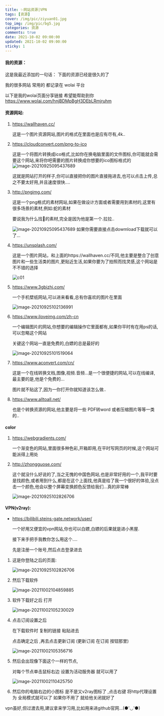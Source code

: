 ```yaml
---
title: ✨网站资源|VPN
tags: [资源]
cover: /img/pic/ziyuan01.jpg
top_img: /img/pic/bg5.jpg
categories: 资源
comments: true
date: 2021-10-02 09:00:00
updated: 2021-10-02 09:00:00
sticky: 1
---
```


#### 我的资源：
 这是我最近添加的一句话： 下面的资源已经是很久的了
 
 我的很多网站 常用的 都记录在 wolai 平台
 
 以下是我的wolai页面分享链接 希望能帮助到你
 https://www.wolai.com/hnjBDMpBgH3DEbLRmjruhm

#### 资源网站:

1. https://wallhaven.cc/

   这是一个图片资源网站,图片的格式在里面也是应有尽有,4k..

   

2. https://cloudconvert.com/png-to-ico

   这是一个将图片转换成ico格式,比如你在换电脑里面的文件图标,你可能就会需要这个网站,来将你吧需要的图片转换成你想要的ico图标格式的![image-20210925095437689](/img/pic/ico01.png)

   这就是网站打开的样子,你可以直接把你的图片直接拖进去,也可以点击上传,总之不要太好用,并且速度很快....

3. http://pngimg.com/

   这是一个png格式的素材网站,如果在做设计方面或者需要用到素材的,这里有很多场景的素材,例如:蛇的素材

   要说我为什么找🐍的素材,完全是因为他是第一个.拉拉..

   ![image-20210925095437689](/img/pic/png01.png)	如果你需要直接点击dowmload下载就可以了...

4. https://unsplash.com/

   这是一个图片网站，和上面的https://wallhaven.cc/不同,他主要是整合了创意图片和一些生活类的图片,更贴近生活,如果你要为了拍照而找灵感,这个网站是不不错的选择

   ![c01](/img/pic/c01.png)

5. https://www.3gbizhi.com/

   一个手机壁纸网站,可以进来看看,总有你喜欢的图片在里面

   ![image-20210925102136991](/img/pic/phone01.png)

6. https://www.iloveimg.com/zh-cn

   一个编辑图片的网站,你想要的编辑操作它里面都有,如果你平时有在用ps的话,可以忽略这个网站

   关键这个网站一直是免费的,白嫖的总是最好的

   ![image-20210925101519064](/img/pic/caozuo01.png)

7. https://www.aconvert.com/cn/

   这是一个在线转换文档,图像,视频.音频...是一个很便捷的网站,可以在线编译,最主要的是,他是个免费的...

   图片就不贴这了,因为一你打开你就知道该怎么做..

8. https://www.alltoall.net/

   也是个转换资源的网站,他主要是将一些 PDF转word 或者压缩图片等等一类的..

#### color

1. https://webgradients.com/

   一个渐变色的网站,里面很多种色彩,开箱即用,在平时写网页的时候,这个网站可能派得上用处

2. http://zhongguose.com/

   这个就没什么好说的了,当之无愧的中国色网站,也是非常好用的一个,我平时要是找颜色,或者用到什么,都是在这个上面找,他真是给了我一个很好的体验,没点击一个颜色,他会以整个屏幕变换颜色反馈给我们...真的非常棒

   ![image-20210925102826706](/img/pic/color01.png)

   

#### VPN(v2ray): 

- https://bilibili.steins-gate.network/user/

  一个好用又便宜的vpn网站,你也可以白嫖,白嫖的后果就是进小黑屋.

  接下来手把手我教你怎么用这个....

  先是注册一个账号,然后点击登录进去

1. 这是你登陆之后的页面:

   ![image-20210925102826706](/img/pic/ray01.png)

2. 然后下载软件

   ![image-20211002104859885](/img/pic/ray02.png)

3. 软件下载好之后 打开

   ![image-20211002105230029](/img/pic/ray04.png)

4. 点击订阅设置之后

   在下载软件时 复制的链接 粘贴进去 

   点击确定之后 ,再去点击更新订阅 (更新订阅 在订阅 按钮那里)

   ![image-20211002105356716](/img/pic/ray05.png)

5. 然后会出现像下面这个一样的节点,

   对每个节点单击鼠标右边 设置为活动服务器 就可以用了

   ![image-20211002110425750](/img/pic/ray06.png)

6. 然后你的电脑右边的小图标 是不是又v2ray图标了 ,点击右键 将http代理设置为 全局模式就可以了 如果你不用了 就给他关闭就好了

vpn虽好,但过渡去用,建议拿来学习用,比如用来进github官网...(●'◡'●)
